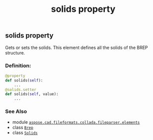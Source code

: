 ﻿---
title: solids property
second_title: Aspose.CAD for Python via .NET API References
description: 
type: docs
weight: 90
url: /aspose.cad.fileformats.collada.fileparser.elements/brep/solids/
is_root: false
---

## solids property


Gets or sets the solids.
This element defines all the solids of the BREP structure.
### Definition:
```python
@property
def solids(self):
    ...
@solids.setter
def solids(self, value):
    ...
```

### See Also
* module [`aspose.cad.fileformats.collada.fileparser.elements`](../../)
* class [`Brep`](/cad/python-net/aspose.cad.fileformats.collada.fileparser.elements/brep)
* class [`Solids`](/cad/python-net/aspose.cad.fileformats.collada.fileparser.elements/solids)
